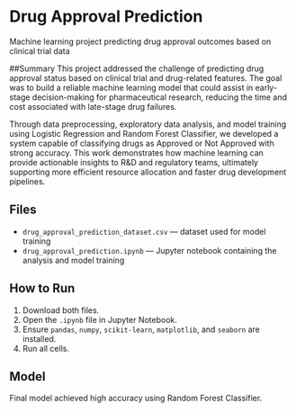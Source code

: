 # Drug Approval Prediction
Machine learning project predicting drug approval outcomes based on clinical trial data

##Summary
This project addressed the challenge of predicting drug approval status based on clinical trial and drug-related features. The goal was to build a reliable machine learning model that could assist in early-stage decision-making for pharmaceutical research, reducing the time and cost associated with late-stage drug failures.

Through data preprocessing, exploratory data analysis, and model training using Logistic Regression and Random Forest Classifier, we developed a system capable of classifying drugs as Approved or Not Approved with strong accuracy. This work demonstrates how machine learning can provide actionable insights to R&D and regulatory teams, ultimately supporting more efficient resource allocation and faster drug development pipelines.

## Files
- `drug_approval_prediction_dataset.csv` — dataset used for model training
- `drug_approval_prediction.ipynb` — Jupyter notebook containing the analysis and model training

## How to Run
1. Download both files.
2. Open the `.ipynb` file in Jupyter Notebook.
3. Ensure `pandas`, `numpy`, `scikit-learn`, `matplotlib`, and `seaborn` are installed.
4. Run all cells.

## Model
Final model achieved high accuracy using Random Forest Classifier.

